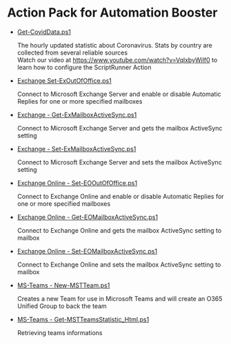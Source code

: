 # Action Pack for Automation Booster

+ [Get-CovidData.ps1](./Get-CovidData.ps1)

  The hourly updated statistic about Coronavirus. 
  Stats by country are collected from several reliable sources<br>
  Watch our video at https://www.youtube.com/watch?v=VqlxbyWilf0 to learn how to configure the ScriptRunner Action

+ [Exchange Set-ExOutOfOffice.ps1](../Exchange/MailBoxes/Set-ExOutOfOffice.ps1)

  Connect to Microsoft Exchange Server and enable or disable Automatic Replies for one or more specified mailboxes

+ [Exchange - Get-ExMailboxActiveSync.ps1](../Exchange/MailBoxes/Get-ExMailboxActiveSync.ps1)

  Connect to Microsoft Exchange Server and gets the mailbox ActiveSync setting

+ [Exchange - Set-ExMailboxActiveSync.ps1](../Exchange/MailBoxes/Set-ExMailboxActiveSync.ps1)

  Connect to Microsoft Exchange Server and sets the mailbox ActiveSync setting

+ [Exchange Online - Set-EOOutOfOffice.ps1](../O365/ExchangeOnline/MailBoxes/Set-EOOutOfOffice.ps1)

  Connect to Exchange Online and enable or disable Automatic Replies for one or more specified mailboxes

+ [Exchange Online - Get-EOMailboxActiveSync.ps1](../O365/ExchangeOnline/MailBoxes/Get-EOMailboxActiveSync.ps1)

  Connect to Exchange Online and gets the mailbox ActiveSync setting to mailbox

+ [Exchange Online - Set-EOMailboxActiveSync.ps1](../O365/ExchangeOnline/MailBoxes/Set-EOMailboxActiveSync.ps1)

  Connect to Exchange Online and sets the mailbox ActiveSync setting to mailbox

+ [MS-Teams - New-MSTTeam.ps1](../O365/MS-Teams/Teams/New-MSTTeam.ps1)

  Creates a new Team for use in Microsoft Teams and will create an O365 Unified Group to back the team

+ [MS-Teams - Get-MSTTeamsStatistic_Html.ps1](../O365/MS-Teams/_REPORTS_/Get-MSTTeamsStatistic_html.ps1)

  Retrieving teams informations
